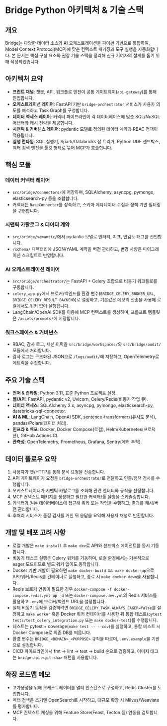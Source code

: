 # Bridge Python 아키텍처 & 기술 스택

## 개요
Bridge는 다양한 데이터 소스와 AI 오케스트레이션을 파이썬 기반으로 통합하여, Model Context Protocol(MCP)에 맞춘 컨텍스트 패키징과 도구 실행을 자동화합니다. 본 문서는 핵심 구성 요소와 권장 기술 스택을 정리해 신규 기여자의 설계를 돕기 위해 작성되었습니다.

## 아키텍처 요약
- **프런트 채널**: 챗봇, API, 워크플로 엔진이 공통 게이트웨이(`api-gateway`)를 통해 진입합니다.
- **오케스트레이션 레이어**: FastAPI 기반 `bridge-orchestrator` 서비스가 사용자 의도를 해석하고 Task Graph를 구성합니다.
- **데이터 액세스 레이어**: 커넥터 파이프라인이 각 데이터베이스에 맞춘 SQL/NoSQL 어댑터와 캐시 전략을 제공합니다.
- **시맨틱 & 거버넌스 레이어**: pydantic 모델로 정의된 데이터 계약과 RBAC 정책이 적용됩니다.
- **실행 런타임**: SQL 실행기, Spark/Databricks 잡 트리거, Python UDF 샌드박스, 벡터 검색 엔진을 툴킷 형태로 묶어 MCP가 호출합니다.

## 핵심 모듈
### 데이터 커넥터 레이어
- `src/bridge/connectors/`에 저장하며, SQLAlchemy, asyncpg, pymongo, elasticsearch-py 등을 조합합니다.
- 커넥터는 `BaseConnector`를 상속하고, 스키마 메타데이터 수집과 정책 기반 필터링을 구현합니다.

### 시맨틱 카탈로그 & 데이터 계약
- `src/bridge/semantic/`에서 pydantic 모델로 엔터티, 지표, 민감도 태그를 선언합니다.
- `/schema/` 디렉터리에 JSON/YAML 계약을 버전 관리하고, 변경 사항은 마이그레이션 스크립트로 반영합니다.

### AI 오케스트레이션 레이어
- `src/bridge/orchestrator/`는 FastAPI + Celery 조합으로 비동기 워크플로를 구동합니다.
- `celery_app.py`에서 브로커/백엔드를 환경 변수(`BRIDGE_CELERY_BROKER_URL`, `BRIDGE_CELERY_RESULT_BACKEND`)로 설정하고, 기본값은 메모리 전송을 사용해 로컬에서도 워커 없이 실행됩니다.
- LangChain/OpenAI SDK를 이용해 MCP 컨텍스트를 생성하며, 프롬프트 템플릿은 `/assets/prompts/`에 저장합니다.

### 워크스페이스 & 거버넌스
- RBAC, 감사 로그, 세션 이력을 `src/bridge/workspaces/`와 `src/bridge/audit/` 모듈에서 처리합니다.
- 감사 로그는 구조화된 JSON으로 `/logs/audit/`에 저장하고, OpenTelemetry로 메트릭을 수집합니다.

## 주요 기술 스택
- **언어 & 런타임**: Python 3.11, 표준 Python 프로젝트 설정.
- **웹/API**: FastAPI, pydantic v2, Uvicorn, Celery/Redis(비동기 작업 큐).
- **데이터 액세스**: SQLAlchemy 2.x, asyncpg, pymongo, elasticsearch-py, databricks-sql-connector.
- **AI & ML**: LangChain, OpenAI SDK, sentence-transformers(유사도 분석), pandas/Polars(데이터 처리).
- **인프라 & 배포**: Docker, Docker Compose(로컬), Helm/Kubernetes(프로덕션), GitHub Actions CI.
- **관측성**: OpenTelemetry, Prometheus, Grafana, Sentry(에러 추적).

## 데이터 플로우 요약
1. 사용자가 챗/HTTP를 통해 분석 요청을 전송합니다.
2. API 게이트웨이가 요청을 `bridge-orchestrator`로 전달하고 인증/정책 검사를 수행합니다.
3. 오케스트레이터가 시맨틱 카탈로그를 조회해 관련 엔터티와 규칙을 선정합니다.
4. MCP 컨텍스트 패키지를 생성하고 필요한 커넥터/툴 실행을 스케줄링합니다.
5. 커넥터가 원본 데이터베이스에 접근해 쿼리 또는 작업을 수행하고, 결과를 캐시/버전 관리합니다.
6. 후처리 서비스가 품질 검사를 거친 뒤 응답을 요약해 사용자 채널로 반환합니다.

## 개발 및 배포 고려 사항
- 로컬 개발은 `make install` 후 `make dev`로 API와 샌드박스 에이전트를 동시 기동합니다.
- 비동기 태스크 실행은 Celery 워커를 기동하며, 로컬 환경에서는 기본적으로 eager 모드이므로 별도 워커 없이도 동작합니다.
- Docker 기반 개발이 필요하면 `make docker-build && make docker-up`으로 API/워커/Redis를 컨테이너로 실행하고, 종료 시 `make docker-down`을 사용합니다.
- Redis 브로커 연동이 필요한 경우 `docker-compose -f docker-compose.redis.yml up -d` 또는 `docker-compose.dev.yml`의 Redis 서비스를 활용하고 `.env`에 브로커/백엔드 URL을 설정합니다.
- 실제 비동기 동작을 검증하려면 `BRIDGE_CELERY_TASK_ALWAYS_EAGER=false`를 설정하고 `make worker` 혹은 Docker 워커 컨테이너를 사용한 뒤 통합 테스트(`pytest tests/test_celery_integration.py` 또는 `make docker-test`)를 수행합니다.
- 테스트는 pytest + coverage(`make test -- --cov`)를 실행하고, 통합 테스트 시 Docker Compose로 의존 DB를 띄웁니다.
- 환경 변수는 `BRIDGE_<DOMAIN>_<PURPOSE>` 규칙을 따르며, `.env.example`을 기반으로 설정합니다.
- CICD 파이프라인에서 fmt → lint → test → build 순으로 검증하고, 이미지 태그는 `bridge-api:<git-sha>` 패턴을 사용합니다.

## 확장 로드맵 메모
- 고가용성을 위해 오케스트레이터를 멀티 인스턴스로 구성하고, Redis Cluster를 도입합니다.
- 벡터 검색은 초기엔 OpenSearch로 시작하고, 대규모 확장 시 Milvus/Weaviate를 평가합니다.
- MCP 컨텍스트 캐싱을 위해 Feature Store(Feast, Tecton 등) 연동을 검토합니다.
